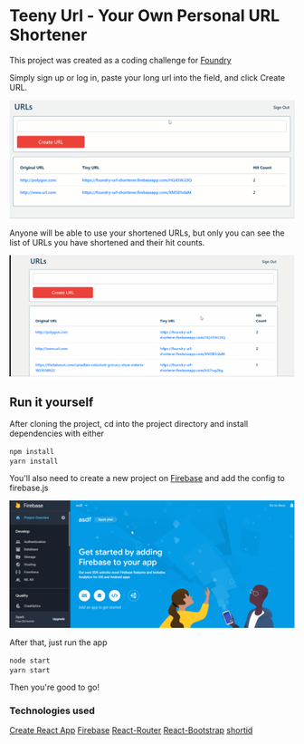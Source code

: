 # Teeny Url - Your Own Personal URL Shortener

This project was created as a coding challenge for [Foundry](https://www.foundrymakes.com/)

Simply sign up or log in, paste your long url into the field, and click Create URL.

![](/screenshots/urlCreate.gif)

Anyone will be able to use your shortened URLs, but only you can see the list of URLs you have shortened and their hit counts.

![](/screenshots/redirect.gif)

## Run it yourself

After cloning the project, cd into the project directory and install dependencies with either

`npm install`  
`yarn install`

You'll also need to create a new project on [Firebase](https://firebase.google.com/) and add the config to firebase.js

![](/screenshots/firebaseConfig.gif)

After that, just run the app

`node start`  
`yarn start`

Then you're good to go!

### Technologies used
[Create React App](https://github.com/facebook/create-react-app)
[Firebase](https://firebase.google.com/)
[React-Router](https://github.com/ReactTraining/react-router)
[React-Bootstrap](https://github.com/react-bootstrap/react-bootstrap)
[shortid](https://github.com/dylang/shortid)

